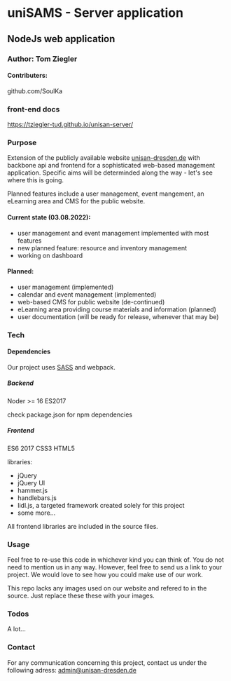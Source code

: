 # uniSAMS - Server application
## NodeJs web application
### Author: Tom Ziegler
#### Contributers: 
github.com/SoulKa

### front-end docs
https://tziegler-tud.github.io/unisan-server/


### Purpose
Extension of the publicly available website [unisan-dresden.de](https://www.unisan-dresden.de) with backbone api and frontend for a sophisticated web-based management application. Specific aims will be determinded along the way - let's see where this is going.

Planned features include a user management, event mangement, an eLearning area and CMS for the public website.
#### Current state (03.08.2022):
- user management and event management implemented with most features
- new planned feature: resource and inventory management
- working on dashboard

#### Planned:
- user management (implemented)
- calendar and event management (implemented)
- web-based CMS for public website (de-continued)
- eLearning area providing course materials and information (planned)
- user documentation (will be ready for release, whenever that may be)

### Tech


#### Dependencies

Our project uses [SASS](https://sass-lang.com/) and webpack.

##### Backend
Noder >= 16
ES2017

check package.json for npm dependencies

##### Frontend

ES6 2017
CSS3
HTML5

libraries:
- jQuery
- jQuery UI
- hammer.js
- handlebars.js
- lidl.js, a targeted framework created solely for this project
- some more...

All frontend libraries are included in the source files.

### Usage

Feel free to re-use this code in whichever kind you can think of. You do not need to mention us in any way. However, feel free to send us a link to your project. We would love to see how you could make use of our work.

This repo lacks any images used on our website and refered to in the source. Just replace these these with your images.

### Todos

 A lot...
 
### Contact

For any communication concerning this project, contact us under the following adress:
admin@unisan-dresden.de
 
 


